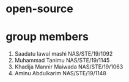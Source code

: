 # open-source
 # group members
 
1. Saadatu lawal mashi NAS/STE/19/1092
2. Muhammad Tanimu NAS/STE/19/1145
3. Khadija Mannir Maiwada NAS/STE/19/1063
4. Aminu Abdulkarim NAS/STE/19/1148
